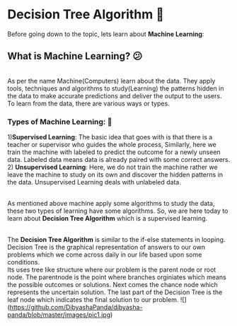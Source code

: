# Decision Tree Algorithm :thinking:

Before going down to the topic, lets learn about **Machine Learning**:
## What is Machine Learning? :confused:
<br>As per the name Machine(Computers) learn about the data. They apply tools, techniques and algorithms to study(Learning) the patterns hidden in the data to make accurate predictions and deliver the output to the users.
<br>To learn from the data, there are various ways or types.
### Types of Machine Learning: :shushing_face:
1)**Supervised Learning**: 
The basic idea that goes with is that there is a teacher or supervisor who guides the whole process, Similarly, here we train the machine with labeled to predict the outcome for a newly unseen data. Labeled data means data is already paired with some correct answers.
<br>2) **Unsupervised Learning**:
Here, we do not train the machine rather we leave the machine to study on its own and discover the hidden patterns in the data. Unsupervised Learning deals with unlabeled data. 

<br>As mentioned above machine apply some algorithms to study the data, these two types of learning have some algorithms. So, we are here today to learn about **Decision Tree Algorithm** which is a supervised learning.

<br>The **Decision Tree Algorithm** is similar to the if-else statements in looping. Decision Tree is the graphical representation of answers to our own problems which we come across daily in our life based upon some conditions.
<br> Its uses tree like structure where our problem is the parent node or root node. The parentnode is the point where branches orginiates which means the possible outcomes or solutions. Next comes the chance node which represents the uncertain solution. The last part of the Decision Tree is the leaf node which indicates the final solution to our problem.
![] (https://github.com/DibyashaPanda/dibyasha-panda/blob/master/images/pic1.jpg)
